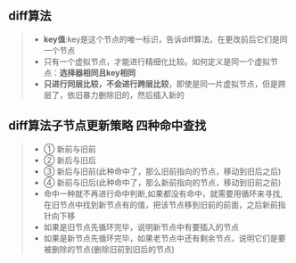 ## diff算法
> - **key值**:key是这个节点的唯一标识，告诉diff算法，在更改前后它们是同一个节点
> - 只有一个虚拟节点，才能进行精细化比较。如何定义是同一个虚拟节点：**选择器相同且key相同**
> - **只进行同层比较，不会进行跨层比较**，即使是同一片虚拟节点，但是跨层了，依旧暴力删除旧的，然后插入新的

## diff算法子节点更新策略 四种命中查找
> - ① 新前与旧前
> - ② 新后与旧后
> - ③ 新后与旧前(此种命中了，那么旧前指向的节点，移动到旧后之后)
> - ④ 新前与旧后(此种命中了，那么新前指向的节点，移动到旧前之前)
> - 命中一种就不再进行命中判断,如果都没有命中，就需要用循环来寻找,在旧节点中找到新节点有的值，把该节点移到旧前的前面，之后新前指针向下移
> - 如果是旧节点先循环完毕，说明新节点中有要插入的节点
> - 如果是新节点先循环完毕，如果老节点中还有剩余节点，说明它们是要被删除的节点(删除旧前到旧后的节点)
